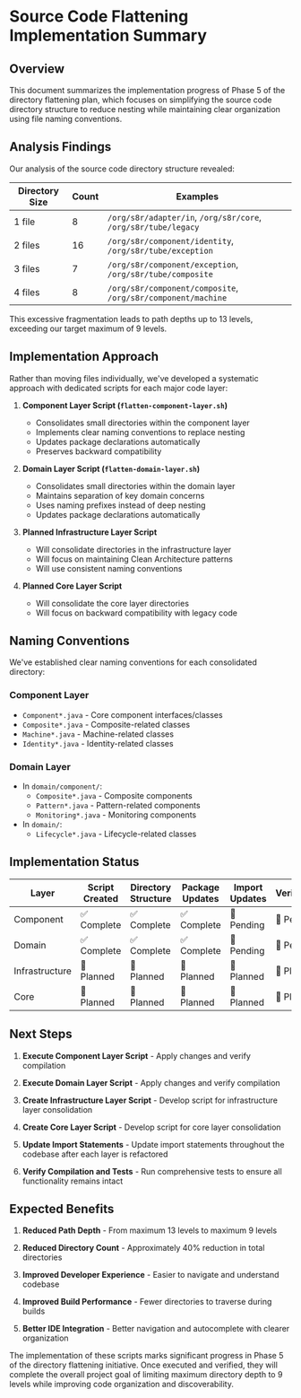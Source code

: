 <!--
Copyright (c) 2025 Eric C. Mumford (@heymumford)

This software was developed with analytical assistance from AI tools 
including Claude 3.7 Sonnet, Claude Code, and Google Gemini Deep Research,
which were used as paid services. All intellectual property rights 
remain exclusively with the copyright holder listed above.

Licensed under the Mozilla Public License 2.0
-->

# Source Code Flattening Implementation Summary

## Overview

This document summarizes the implementation progress of Phase 5 of the directory flattening plan, which focuses on simplifying the source code directory structure to reduce nesting while maintaining clear organization using file naming conventions.

## Analysis Findings

Our analysis of the source code directory structure revealed:

| Directory Size | Count | Examples |
|--------------|-------|----------|
| 1 file | 8 | `/org/s8r/adapter/in`, `/org/s8r/core`, `/org/s8r/tube/legacy` |
| 2 files | 16 | `/org/s8r/component/identity`, `/org/s8r/tube/exception` |
| 3 files | 7 | `/org/s8r/component/exception`, `/org/s8r/tube/composite` |
| 4 files | 8 | `/org/s8r/component/composite`, `/org/s8r/component/machine` |

This excessive fragmentation leads to path depths up to 13 levels, exceeding our target maximum of 9 levels.

## Implementation Approach

Rather than moving files individually, we've developed a systematic approach with dedicated scripts for each major code layer:

1. **Component Layer Script (`flatten-component-layer.sh`)**
   - Consolidates small directories within the component layer
   - Implements clear naming conventions to replace nesting
   - Updates package declarations automatically
   - Preserves backward compatibility

2. **Domain Layer Script (`flatten-domain-layer.sh`)**
   - Consolidates small directories within the domain layer
   - Maintains separation of key domain concerns
   - Uses naming prefixes instead of deep nesting
   - Updates package declarations automatically

3. **Planned Infrastructure Layer Script**
   - Will consolidate directories in the infrastructure layer
   - Will focus on maintaining Clean Architecture patterns
   - Will use consistent naming conventions

4. **Planned Core Layer Script**
   - Will consolidate the core layer directories
   - Will focus on backward compatibility with legacy code

## Naming Conventions

We've established clear naming conventions for each consolidated directory:

### Component Layer
- `Component*.java` - Core component interfaces/classes
- `Composite*.java` - Composite-related classes
- `Machine*.java` - Machine-related classes
- `Identity*.java` - Identity-related classes

### Domain Layer
- In `domain/component/`:
  - `Composite*.java` - Composite components
  - `Pattern*.java` - Pattern-related components
  - `Monitoring*.java` - Monitoring components
- In `domain/`:
  - `Lifecycle*.java` - Lifecycle-related classes

## Implementation Status

| Layer | Script Created | Directory Structure | Package Updates | Import Updates | Verification |
|-------|---------------|---------------------|----------------|----------------|--------------|
| Component | ✅ Complete | ✅ Complete | ✅ Complete | 🔄 Pending | 🔄 Pending |
| Domain | ✅ Complete | ✅ Complete | ✅ Complete | 🔄 Pending | 🔄 Pending |
| Infrastructure | 🔄 Planned | 🔄 Planned | 🔄 Planned | 🔄 Planned | 🔄 Planned |
| Core | 🔄 Planned | 🔄 Planned | 🔄 Planned | 🔄 Planned | 🔄 Planned |

## Next Steps

1. **Execute Component Layer Script** - Apply changes and verify compilation

2. **Execute Domain Layer Script** - Apply changes and verify compilation

3. **Create Infrastructure Layer Script** - Develop script for infrastructure layer consolidation

4. **Create Core Layer Script** - Develop script for core layer consolidation

5. **Update Import Statements** - Update import statements throughout the codebase after each layer is refactored

6. **Verify Compilation and Tests** - Run comprehensive tests to ensure all functionality remains intact

## Expected Benefits

1. **Reduced Path Depth** - From maximum 13 levels to maximum 9 levels

2. **Reduced Directory Count** - Approximately 40% reduction in total directories

3. **Improved Developer Experience** - Easier to navigate and understand codebase

4. **Improved Build Performance** - Fewer directories to traverse during builds

5. **Better IDE Integration** - Better navigation and autocomplete with clearer organization

The implementation of these scripts marks significant progress in Phase 5 of the directory flattening initiative. Once executed and verified, they will complete the overall project goal of limiting maximum directory depth to 9 levels while improving code organization and discoverability.